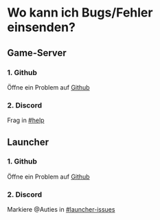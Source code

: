# Wo kann ich Bugs/Fehler einsenden?

## Game-Server

### 1. Github

Öffne ein Problem auf [Github](https://github.com/Milxnor/Project-Reboot-3.0/issues)

### 2. Discord

Frag in [#help](https://discord.gg/reboot)

## Launcher

### 1. Github

Öffne ein Problem auf [Github](https://github.com/Milxnor/Project-Reboot-3.0/issues)

### 2. Discord

Markiere @Auties in [#launcher-issues](https://discord.gg/reboot)

